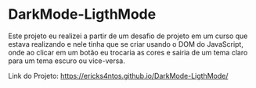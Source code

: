# DarkMode-LigthMode

Este projeto eu realizei a partir de um desafio de projeto em um curso que estava realizando e nele tinha que se criar usando o DOM do JavaScript, onde ao clicar em um botão eu trocaria as cores e sairia de um tema claro para um tema escuro ou vice-versa.

Link do Projeto:
https://ericks4ntos.github.io/DarkMode-LigthMode/
